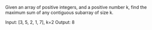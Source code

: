 Given an array of positive integers, and a positive number k, find the maximum sum of any contiguous subarray of size k.

Input: [3, 5, 2, 1, 7], k=2  Output: 8